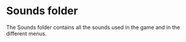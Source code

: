 # Sounds folder
The Sounds folder contains all the sounds used in the game and in the different menus.